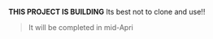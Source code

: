 **THIS PROJECT IS BUILDING**
Its best not to clone and use!!  
>It will be completed in mid-Apri  
  
